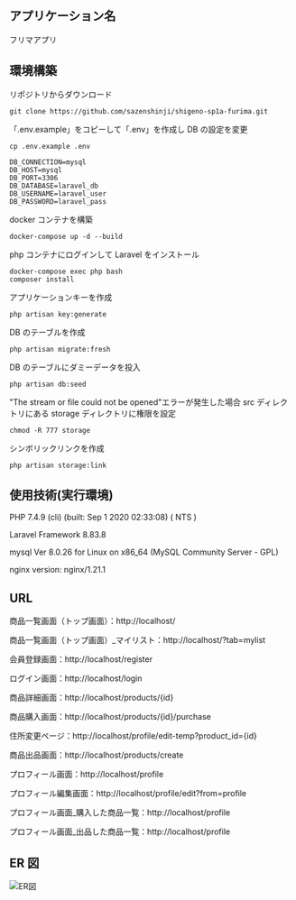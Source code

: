 ## アプリケーション名

フリマアプリ

## 環境構築

リポジトリからダウンロード

```
git clone https://github.com/sazenshinji/shigeno-sp1a-furima.git
```

「.env.example」をコピーして「.env」を作成し DB の設定を変更

```
cp .env.example .env
```

```
DB_CONNECTION=mysql
DB_HOST=mysql
DB_PORT=3306
DB_DATABASE=laravel_db
DB_USERNAME=laravel_user
DB_PASSWORD=laravel_pass
```

docker コンテナを構築

```
docker-compose up -d --build
```

php コンテナにログインして Laravel をインストール

```
docker-compose exec php bash
composer install
```

アプリケーションキーを作成

```
php artisan key:generate
```

DB のテーブルを作成

```
php artisan migrate:fresh
```

DB のテーブルにダミーデータを投入

```
php artisan db:seed
```

"The stream or file could not be opened"エラーが発生した場合
src ディレクトリにある storage ディレクトリに権限を設定

```
chmod -R 777 storage
```

シンボリックリンクを作成

```
php artisan storage:link
```

## 使用技術(実行環境)

PHP 7.4.9 (cli) (built: Sep 1 2020 02:33:08) ( NTS )

Laravel Framework 8.83.8

mysql Ver 8.0.26 for Linux on x86_64 (MySQL Community Server - GPL)

nginx version: nginx/1.21.1

## URL

商品一覧画面（トップ画面）：http://localhost/

商品一覧画面（トップ画面）\_マイリスト：http://localhost/?tab=mylist

会員登録画面：http://localhost/register

ログイン画面：http://localhost/login

商品詳細画面：http://localhost/products/{id}

商品購入画面：http://localhost/products/{id}/purchase

住所変更ページ：http://localhost/profile/edit-temp?product_id={id}

商品出品画面：http://localhost/products/create

プロフィール画面：http://localhost/profile

プロフィール編集画面：http://localhost/profile/edit?from=profile

プロフィール画面\_購入した商品一覧：http://localhost/profile

プロフィール画面\_出品した商品一覧：http://localhost/profile

## ER 図

![ER図](ER.drawio.png)
